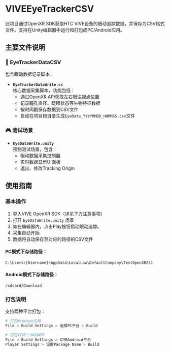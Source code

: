 # VIVEEyeTrackerCSV

此项目通过OpenXR SDK获取HTC VIVE设备的眼动追踪数据，并保存为CSV格式文件。支持在Unity编辑器中运行和打包成PC/Android应用。

## 主要文件说明

### 📁 EyeTrackerDataCSV
包含眼动数据记录脚本：
- **`EyeTrackerDataWrite.cs`**  
  核心数据采集脚本，功能包括：
  - 通过OpenXR API获取左右眼注视点位置
  - 记录瞳孔直径、眨眼状态等生物特征数据
  - 按时间戳保存数据到CSV文件
  - 自动在项目根目录生成`EyeData_YYYYMMDD_HHMMSS.csv`文件

### 🎮 测试场景
- **`EyeDataWrite.unity`**  
  预制测试场景，包含：
  - 眼动数据采集控制器
  - 实时数据显示UI面板
  - 退出、修改Tracking Origin

## 使用指南

### 基本操作
1. 导入VIVE OpenXR SDK（详见下方注意事项）
2. 打开 `EyeDataWrite.unity` 场景
3. 如在编辑器内，点击Play按钮启动眼动追踪。
4. 采集自动开始
5. 数据将自动保存至对应的路径的CSV文件

#### PC模式下存储路径：
    C:\Users\[Username]\AppData\LocalLow\DefaultCompany\TestOpenXR251

#### Android模式下存储路径：
    /sdcard/Download

### 打包说明
支持两种平台打包：
```bash
# 打包Windows应用
File > Build Settings > 选择PC平台 > Build

# 打包VIVE一体机APK
File > Build Settings > 切换Android平台 
Player Settings > 设置Package Name > Build
